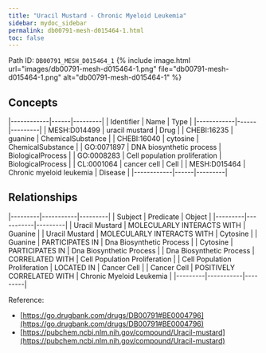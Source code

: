 ```yaml
---
title: "Uracil Mustard - Chronic Myeloid Leukemia"
sidebar: mydoc_sidebar
permalink: db00791-mesh-d015464-1.html
toc: false 
---
```



Path ID: `DB00791_MESH_D015464_1`
{% include image.html url="images/db00791-mesh-d015464-1.png" file="db00791-mesh-d015464-1.png" alt="db00791-mesh-d015464-1" %}

## Concepts

|------------|------|---------|
| Identifier | Name | Type    |
|------------|------|---------|
| MESH:D014499 | uracil mustard | Drug |
| CHEBI:16235 | guanine | ChemicalSubstance |
| CHEBI:16040 | cytosine | ChemicalSubstance |
| GO:0071897 | DNA biosynthetic process | BiologicalProcess |
| GO:0008283 | Cell population proliferation | BiologicalProcess |
| CL:0001064 | cancer cell | Cell |
| MESH:D015464 | Chronic myeloid leukemia | Disease |
|------------|------|---------|

## Relationships

|---------|-----------|---------|
| Subject | Predicate | Object  |
|---------|-----------|---------|
| Uracil Mustard | MOLECULARLY INTERACTS WITH | Guanine |
| Uracil Mustard | MOLECULARLY INTERACTS WITH | Cytosine |
| Guanine | PARTICIPATES IN | Dna Biosynthetic Process |
| Cytosine | PARTICIPATES IN | Dna Biosynthetic Process |
| Dna Biosynthetic Process | CORRELATED WITH | Cell Population Proliferation |
| Cell Population Proliferation | LOCATED IN | Cancer Cell |
| Cancer Cell | POSITIVELY CORRELATED WITH | Chronic Myeloid Leukemia |
|---------|-----------|---------|

Reference: 
  - [https://go.drugbank.com/drugs/DB00791#BE0004796](https://go.drugbank.com/drugs/DB00791#BE0004796)
  - [https://pubchem.ncbi.nlm.nih.gov/compound/Uracil-mustard](https://pubchem.ncbi.nlm.nih.gov/compound/Uracil-mustard)
